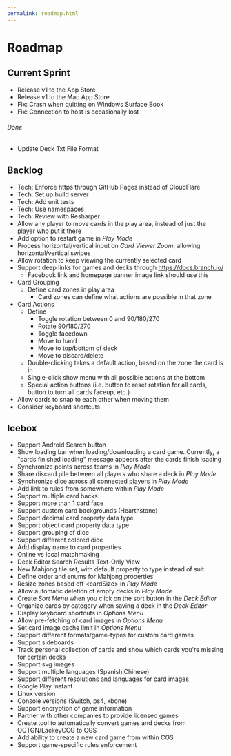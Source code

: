 ```yaml
---
permalink: roadmap.html
---
```


# Roadmap

## Current Sprint
- Release v1 to the App Store
- Release v1 to the Mac App Store
- Fix: Crash when quitting on Windows Surface Book
- Fix: Connection to host is occasionally lost
###### Done
- Update Deck Txt File Format

## Backlog
- Tech: Enforce https through GitHub Pages instead of CloudFlare
- Tech: Set up build server
- Tech: Add unit tests
- Tech: Use namespaces
- Tech: Review with Resharper
- Allow any player to move cards in the play area, instead of just the player who put it there
- Add option to restart game in *Play Mode*
- Process horizontal/vertical input on *Card Viewer Zoom*, allowing horizontal/vertical swipes
- Allow rotation to keep viewing the currently selected card
- Support deep links for games and decks through https://docs.branch.io/
  - Facebook link and homepage banner image link should use this
- Card Grouping
  - Define card zones in play area
    - Card zones can define what actions are possible in that zone
- Card Actions
  - Define
    - Toggle rotation between 0 and 90/180/270
    - Rotate 90/180/270
    - Toggle facedown
    - Move to hand
    - Move to top/bottom of deck
    - Move to discard/delete
  - Double-clicking takes a default action, based on the zone the card is in
  - Single-click show menu with all possible actions at the bottom
  - Special action buttons (i.e. button to reset rotation for all cards, button to turn all cards faceup, etc.)
- Allow cards to snap to each other when moving them
- Consider keyboard shortcuts

## Icebox
- Support Android Search button
- Show loading bar when loading/downloading a card game. Currently, a "cards finished loading" message appears after the cards finish loading
- Synchronize points across teams in *Play Mode*
- Share discard pile between all players who share a deck in *Play Mode*
- Synchronize dice across all connected players in *Play Mode*
- Add link to rules from somewhere within *Play Mode*
- Support multiple card backs
- Support more than 1 card face
- Support custom card backgrounds (Hearthstone)
- Support decimal card property data type
- Support object card property data type
- Support grouping of dice
- Support different colored dice
- Add display name to card properties
- Online vs local matchmaking
- Deck Editor Search Results Text-Only View
- New Mahjong tile set, with default property to type instead of suit
- Define order and enums for Mahjong properties
- Resize zones based off \<cardSize\> in *Play Mode*
- Allow automatic deletion of empty decks in *Play Mode*
- Create *Sort Menu* when you click on the sort button in the *Deck Editor*
- Organize cards by category when saving a deck in the *Deck Editor*
- Display keyboard shortcuts in *Options Menu*
- Allow pre-fetching of card images in *Options Menu*
- Set card image cache limit in *Options Menu*
- Support different formats/game-types for custom card games
- Support sideboards
- Track personal collection of cards and show which cards you're missing for certain decks
- Support svg images
- Support multiple languages (Spanish,Chinese)
- Support different resolutions and languages for card images
- Google Play Instant
- Linux version
- Console versions (Switch, ps4, xbone)
- Support encryption of game information
- Partner with other companies to provide licensed games
- Create tool to automatically convert games and decks from OCTGN/LackeyCCG to CGS
- Add ability to create a new card game from within CGS
- Support game-specific rules enforcement


